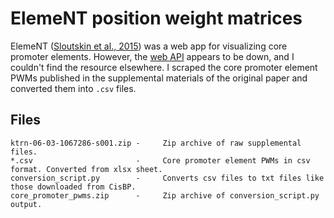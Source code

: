 # ElemeNT position weight matrices

ElemeNT ([Sloutskin et al., 2015](http://dx.doi.org/10.1080/21541264.2015.1067286)) was a web app for visualizing core promoter elements. However, the [web API](http://lifefaculty.biu.ac.il/gershon-tamar/index.php/resources) appears to be down, and I couldn't find the resource elsewhere. I scraped the core promoter element PWMs published in the supplemental materials of the original paper and converted them into `.csv` files.

## Files

```
ktrn-06-03-1067286-s001.zip -     Zip archive of raw supplemental files.
*.csv                       -     Core promoter element PWMs in csv format. Converted from xlsx sheet.
conversion_script.py        -     Converts csv files to txt files like those downloaded from CisBP.
core_promoter_pwms.zip      -     Zip archive of conversion_script.py output.
```